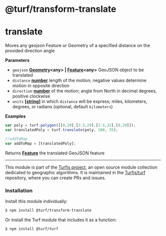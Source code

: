 # @turf/transform-translate

# translate

Moves any geojson Feature or Geometry of a specified distance on the provided direction angle

**Parameters**

-   `geojson` **[Geometry](http://geojson.org/geojson-spec.html#geometry)&lt;any> \| [Feature](http://geojson.org/geojson-spec.html#feature-objects)&lt;any>** GeoJSON object to be translated
-   `distance` **[number](https://developer.mozilla.org/en-US/docs/Web/JavaScript/Reference/Global_Objects/Number)** length of the motion; negative values determine motion in opposite direction
-   `direction` **[number](https://developer.mozilla.org/en-US/docs/Web/JavaScript/Reference/Global_Objects/Number)** of the motion; angle from North in decimal degrees, positive clockwise 
-   `units` **\[[string](https://developer.mozilla.org/en-US/docs/Web/JavaScript/Reference/Global_Objects/String)]** in which `distance` will be express; miles, kilometers, degrees, or radians (optional, default `kilometers`)

**Examples**

```javascript
var poly = turf.polygon([[0,29],[3.5,29],[2.5,32],[0,29]]);
var translatedPoly = turf.translate(poly, 100, 35);

//addToMap
var addToMap = [translatedPoly];
```

Returns **[Feature](http://geojson.org/geojson-spec.html#feature-objects)** the translated GeoJSON feature

<!-- This file is automatically generated. Please don't edit it directly:
if you find an error, edit the source file (likely index.js), and re-run
./scripts/generate-readmes in the turf project. -->

---

This module is part of the [Turfjs project](http://turfjs.org/), an open source
module collection dedicated to geographic algorithms. It is maintained in the
[Turfjs/turf](https://github.com/Turfjs/turf) repository, where you can create
PRs and issues.

### Installation

Install this module individually:

```sh
$ npm install @turf/transform-translate
```

Or install the Turf module that includes it as a function:

```sh
$ npm install @turf/turf
```
